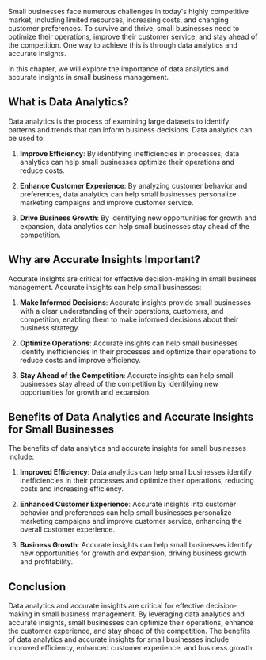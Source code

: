 

Small businesses face numerous challenges in today's highly competitive market, including limited resources, increasing costs, and changing customer preferences. To survive and thrive, small businesses need to optimize their operations, improve their customer service, and stay ahead of the competition. One way to achieve this is through data analytics and accurate insights.

In this chapter, we will explore the importance of data analytics and accurate insights in small business management.

What is Data Analytics?
-----------------------

Data analytics is the process of examining large datasets to identify patterns and trends that can inform business decisions. Data analytics can be used to:

1. **Improve Efficiency**: By identifying inefficiencies in processes, data analytics can help small businesses optimize their operations and reduce costs.

2. **Enhance Customer Experience**: By analyzing customer behavior and preferences, data analytics can help small businesses personalize marketing campaigns and improve customer service.

3. **Drive Business Growth**: By identifying new opportunities for growth and expansion, data analytics can help small businesses stay ahead of the competition.

Why are Accurate Insights Important?
------------------------------------

Accurate insights are critical for effective decision-making in small business management. Accurate insights can help small businesses:

1. **Make Informed Decisions**: Accurate insights provide small businesses with a clear understanding of their operations, customers, and competition, enabling them to make informed decisions about their business strategy.

2. **Optimize Operations**: Accurate insights can help small businesses identify inefficiencies in their processes and optimize their operations to reduce costs and improve efficiency.

3. **Stay Ahead of the Competition**: Accurate insights can help small businesses stay ahead of the competition by identifying new opportunities for growth and expansion.

Benefits of Data Analytics and Accurate Insights for Small Businesses
---------------------------------------------------------------------

The benefits of data analytics and accurate insights for small businesses include:

1. **Improved Efficiency**: Data analytics can help small businesses identify inefficiencies in their processes and optimize their operations, reducing costs and increasing efficiency.

2. **Enhanced Customer Experience**: Accurate insights into customer behavior and preferences can help small businesses personalize marketing campaigns and improve customer service, enhancing the overall customer experience.

3. **Business Growth**: Accurate insights can help small businesses identify new opportunities for growth and expansion, driving business growth and profitability.

Conclusion
----------

Data analytics and accurate insights are critical for effective decision-making in small business management. By leveraging data analytics and accurate insights, small businesses can optimize their operations, enhance the customer experience, and stay ahead of the competition. The benefits of data analytics and accurate insights for small businesses include improved efficiency, enhanced customer experience, and business growth.
